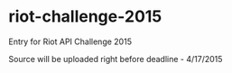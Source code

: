 # riot-challenge-2015
Entry for Riot API Challenge 2015

Source will be uploaded right before deadline - 4/17/2015
